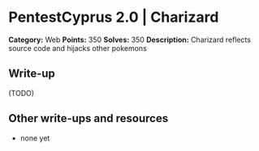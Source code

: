 # PentestCyprus 2.0 | Charizard

**Category:** Web
**Points:** 350
**Solves:** 350
**Description:** 
Charizard reflects source code and hijacks other pokemons

## Write-up

(TODO)

## Other write-ups and resources

* none yet
